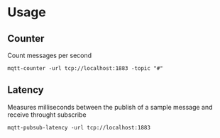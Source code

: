 # Usage

## Counter

Count messages per second

    mqtt-counter -url tcp://localhost:1883 -topic "#"
 
## Latency

Measures milliseconds between the publish of a sample message 
and receive throught subscribe  

    mqtt-pubsub-latency -url tcp://localhost:1883